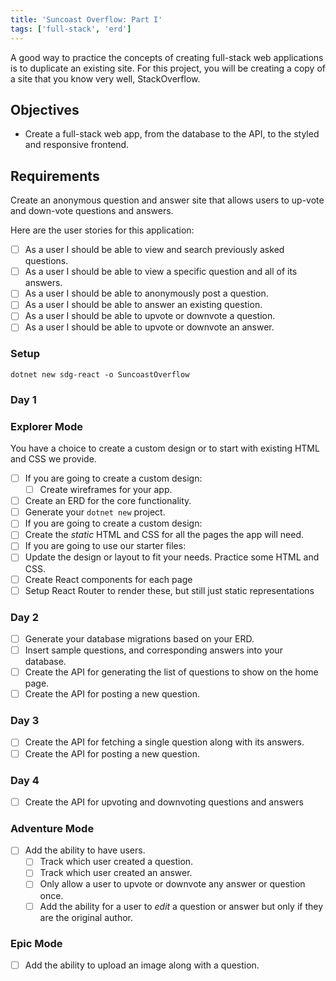 ```yaml
---
title: 'Suncoast Overflow: Part I'
tags: ['full-stack', 'erd']
---
```


A good way to practice the concepts of creating full-stack web applications is to duplicate an existing site. For this project, you will be creating a copy of a site that you know very well, StackOverflow.

## Objectives

- Create a full-stack web app, from the database to the API, to the styled and responsive frontend.

## Requirements

Create an anonymous question and answer site that allows users to up-vote and down-vote questions and answers.

Here are the user stories for this application:

- [ ] As a user I should be able to view and search previously asked questions.
- [ ] As a user I should be able to view a specific question and all of its answers.
- [ ] As a user I should be able to anonymously post a question.
- [ ] As a user I should be able to answer an existing question.
- [ ] As a user I should be able to upvote or downvote a question.
- [ ] As a user I should be able to upvote or downvote an answer.

### Setup

```shell
dotnet new sdg-react -o SuncoastOverflow
```

### Day 1

### Explorer Mode

You have a choice to create a custom design or to start with existing HTML and CSS we provide.

- [ ] If you are going to create a custom design:
  - [ ] Create wireframes for your app.
- [ ] Create an ERD for the core functionality.
- [ ] Generate your `dotnet new` project.
- [ ] If you are going to create a custom design:
- [ ] Create the _static_ HTML and CSS for all the pages the app will need.
- [ ] If you are going to use our starter files:
- [ ] Update the design or layout to fit your needs. Practice some HTML and CSS.
- [ ] Create React components for each page
- [ ] Setup React Router to render these, but still just static representations

### Day 2

- [ ] Generate your database migrations based on your ERD.
- [ ] Insert sample questions, and corresponding answers into your database.
- [ ] Create the API for generating the list of questions to show on the home page.
- [ ] Create the API for posting a new question.

### Day 3

- [ ] Create the API for fetching a single question along with its answers.
- [ ] Create the API for posting a new question.

### Day 4

- [ ] Create the API for upvoting and downvoting questions and answers

### Adventure Mode

- [ ] Add the ability to have users.
  - [ ] Track which user created a question.
  - [ ] Track which user created an answer.
  - [ ] Only allow a user to upvote or downvote any answer or question once.
  - [ ] Add the ability for a user to _edit_ a question or answer but only if they are the original author.

### Epic Mode

- [ ] Add the ability to upload an image along with a question.
